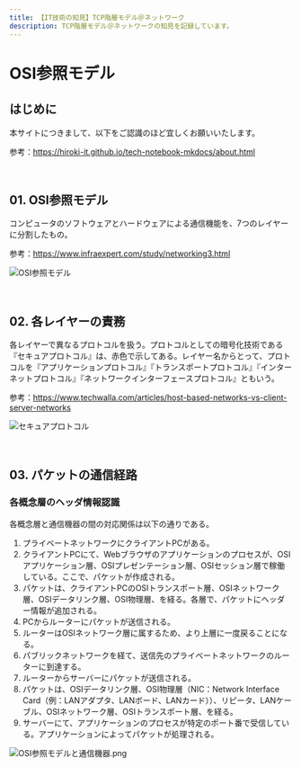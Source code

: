 ```yaml
---
title: 【IT技術の知見】TCP階層モデル＠ネットワーク
description: TCP階層モデル＠ネットワークの知見を記録しています。
---
```


# OSI参照モデル

## はじめに

本サイトにつきまして、以下をご認識のほど宜しくお願いいたします。

参考：https://hiroki-it.github.io/tech-notebook-mkdocs/about.html

<br>

## 01. OSI参照モデル

コンピュータのソフトウェアとハードウェアによる通信機能を、7つのレイヤーに分割したもの。

参考：https://www.infraexpert.com/study/networking3.html

![OSI参照モデル](https://raw.githubusercontent.com/hiroki-it/tech-notebook/master/images/OSI参照モデル.png)

<br>

## 02. 各レイヤーの責務

各レイヤーで異なるプロトコルを扱う。プロトコルとしての暗号化技術である『セキュアプロトコル』は、赤色で示してある。レイヤー名からとって、プロトコルを『アプリケーションプロトコル』『トランスポートプロトコル』『インターネットプロトコル』『ネットワークインターフェースプロトコル』ともいう。

参考：https://www.techwalla.com/articles/host-based-networks-vs-client-server-networks

![セキュアプロトコル](https://raw.githubusercontent.com/hiroki-it/tech-notebook/master/images/セキュアプロトコル.png)

<br>

## 03. パケットの通信経路

### 各概念層のヘッダ情報認識

各概念層と通信機器の間の対応関係は以下の通りである。

1. プライベートネットワークにクライアントPCがある。
2. クライアントPCにて、Webブラウザのアプリケーションのプロセスが、OSIアプリケーション層、OSIプレゼンテーション層、OSIセッション層で稼働している。ここで、パケットが作成される。
3. パケットは、クライアントPCのOSIトランスポート層、OSIネットワーク層、OSIデータリンク層、OSI物理層、を経る。各層で、パケットにヘッダー情報が追加される。
4. PCからルーターにパケットが送信される。
5. ルーターはOSIネットワーク層に属するため、より上層に一度戻ることになる。
6. パブリックネットワークを経て、送信先のプライベートネットワークのルーターに到達する。
7. ルーターからサーバーにパケットが送信される。
8. パケットは、OSIデータリンク層、OSI物理層（NIC：Network Interface Card（例：LANアダプタ、LANボード、LANカード））、リピータ、LANケーブル、OSIネットワーク層、OSIトランスポート層、を経る。
9. サーバーにて、アプリケーションのプロセスが特定のポート番で受信している。アプリケーションによってパケットが処理される。

![OSI参照モデルと通信機器.png](https://raw.githubusercontent.com/hiroki-it/tech-notebook/master/images/OSI参照モデルと通信機器.jpg)
